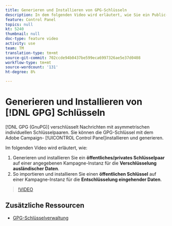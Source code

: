 ```yaml
---
title: Generieren und Installieren von GPG-Schlüsseln
description: In dem folgenden Video wird erläutert, wie Sie ein Public-Private-Key-Paar für die Verschlüsselung ausländischer Kampagnen auf einer angegebenen Instanz erstellen und installieren und wie Sie einen öffentlichen Schlüssel für die Entschlüsselung eingehender Daten auf einer Kampagne importieren und installieren.
feature: Control Panel
topics: null
kt: 5240
thumbnail: null
doc-type: feature video
activity: use
team: TM
translation-type: tm+mt
source-git-commit: 702ccde94b0437be599eca6997326ae5e37d0408
workflow-type: tm+mt
source-wordcount: '131'
ht-degree: 8%

---
```



# Generieren und Installieren von [!DNL GPG] Schlüsseln

[!DNL GPG (GnuPG)] verschlüsselt Nachrichten mit asymmetrischen individuellen Schlüsselpaaren. Sie können die GPG-Schlüssel mit dem Adobe Campaign- [!UICONTROL Control Panel]installieren und generieren.

Im folgenden Video wird erläutert, wie:

1. Generieren und installieren Sie ein **öffentliches/privates Schlüsselpaar** auf einer angegebenen Kampagne-Instanz für die **Verschlüsselung ausländischer Daten**.
2. So importieren und installieren Sie einen **öffentlichen Schlüssel** auf einer Kampagne-Instanz für die **Entschlüsselung eingehender Daten**.

>[!VIDEO](https://video.tv.adobe.com/v/34201?quality=12)

## Zusätzliche Ressourcen

* [GPG-Schlüsselverwaltung](https://docs.adobe.com/content/help/de-DE/control-panel/using/instances-settings/gpg-keys-management.html)
